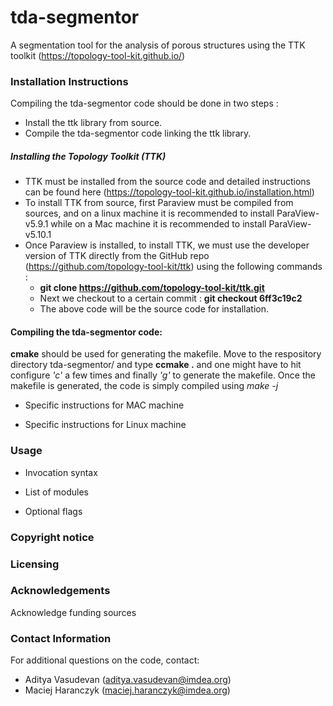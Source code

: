 # tda-segmentor
A segmentation tool for the analysis of porous structures 
using the TTK toolkit (https://topology-tool-kit.github.io/)

### Installation Instructions
Compiling the tda-segmentor code should be done in two steps :

* Install the ttk library from source.
* Compile the tda-segmentor code linking the ttk library.

##### Installing the Topology Toolkit (TTK)
* TTK must be installed from the source code and detailed instructions
  can be found here (https://topology-tool-kit.github.io/installation.html)
* To install TTK from source, first Paraview must be compiled from sources, 
  and on a linux machine it is recommended to install ParaView-v5.9.1
  while on a Mac machine it is recommended to install ParaView-v5.10.1
* Once Paraview is installed, to install TTK, we must use the developer version 
  of TTK directly from the GitHub repo (https://github.com/topology-tool-kit/ttk) 
  using the following commands :
  * **git clone https://github.com/topology-tool-kit/ttk.git**
  * Next we checkout to a certain commit : **git checkout 6ff3c19c2**
  * The above code will be the source code for installation. 

#### Compiling the tda-segmentor code:

**cmake** should be used for generating the makefile. Move to the respository directory tda-segmentor/
and type **ccmake .** and one might have to hit configure *'c'* a few times and finally *'g'* to 
generate the makefile. Once the makefile is generated, the code is simply compiled using
*make -j*
 
* Specific instructions for MAC machine

* Specific instructions for Linux machine

### Usage
* Invocation syntax

* List of modules

* Optional flags

### Copyright notice

### Licensing

### Acknowledgements
Acknowledge funding sources

### Contact Information

For additional questions on the code, contact: 

* Aditya Vasudevan (aditya.vasudevan@imdea.org)
* Maciej Haranczyk (maciej.haranczyk@imdea.org)

